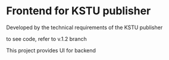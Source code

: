 # Frontend for KSTU publisher


Developed by the technical requirements of the KSTU publisher 

to see code, refer to v.1.2 branch

This project provides UI for backend
